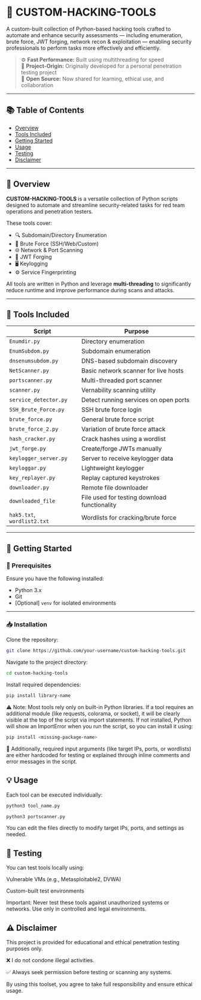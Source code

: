 # 🔧 CUSTOM-HACKING-TOOLS

A custom-built collection of Python-based hacking tools crafted to automate and enhance security assessments — including enumeration, brute force, JWT forging, network recon & exploitation — enabling security professionals to perform tasks more effectively and efficiently.

> ⚙️ **Fast Performance:** Built using multithreading for speed  
> 🧪 **Project-Origin:** Originally developed for a personal penetration testing project  
> 🚀 **Open Source:** Now shared for learning, ethical use, and collaboration

---

## 📚 Table of Contents

- [Overview](#overview)  
- [Tools Included](#tools-included)  
- [Getting Started](#getting-started)  
- [Usage](#usage)  
- [Testing](#testing)  
- [Disclaimer](#disclaimer)  

---

## 🧠 Overview

**CUSTOM-HACKING-TOOLS** is a versatile collection of Python scripts designed to automate and streamline security-related tasks for red team operations and penetration testers.

These tools cover:
- 🔍 Subdomain/Directory Enumeration
- 🔑 Brute Force (SSH/Web/Custom)
- 🌐 Network & Port Scanning
- 🧾 JWT Forging
- 🖥️ Keylogging
- ⚙️ Service Fingerprinting

All tools are written in Python and leverage **multi-threading** to significantly reduce runtime and improve performance during scans and attacks.

---

## 🧰 Tools Included

| Script                  | Purpose |
|------------------------|---------|
| `Enumdir.py`           | Directory enumeration |
| `EnumSubdom.py`        | Subdomain enumeration |
| `dnsenumsubdom.py`     | DNS-based subdomain discovery |
| `NetScanner.py`        | Basic network scanner for live hosts|
| `portscanner.py`       | Multi-threaded port scanner |
| `scanner.py`           | Vernability scanning utility |
| `service_detector.py`  | Detect running services on open ports |
| `SSH_Brute_Force.py`   | SSH brute force login |
| `brute_force.py`       | General brute force script |
| `brute_force_2.py`     | Variation of brute force attack |
| `hash_cracker.py`      | Crack hashes using a wordlist |
| `jwt_forge.py`         | Create/forge JWTs manually |
| `keylogger_server.py`  | Server to receive keylogger data |
| `keyloggar.py`         | Lightweight keylogger |
| `key_replayer.py`      | Replay captured keystrokes |
| `downloader.py`        | Remote file downloader |
| `downloaded_file`      | File used for testing download functionality |
| `hak5.txt`, `wordlist2.txt` | Wordlists for cracking/brute force |

---

## 🚀 Getting Started

### 🔧 Prerequisites

Ensure you have the following installed:

- Python 3.x
- Git
- [Optional] `venv` for isolated environments

---

### 📥 Installation

Clone the repository:

```bash
git clone https://github.com/your-username/custom-hacking-tools.git

```
Navigate to the project directory:
```bash
cd custom-hacking-tools
```
Install required dependencies:

```bash
pip install library-name
```

⚠️ Note: Most tools rely only on built-in Python libraries.
If a tool requires an additional module (like requests, colorama, or socket), it will be clearly visible at the top of the script via import statements.
If not installed, Python will show an ImportError when you run the script, so you can install it using:
```bash
pip install <missing-package-name>
```
📝 Additionally, required input arguments (like target IPs, ports, or wordlists) are either hardcoded for testing or explained through inline comments and error messages in the script.


## 💡 Usage
Each tool can be executed individually:
```bash
python3 tool_name.py

python3 portscanner.py

```
You can edit the files directly to modify target IPs, ports, and settings as needed.

## 🧪 Testing
You can test tools locally using:

Vulnerable VMs (e.g., Metasploitable2, DVWA)

Custom-built test environments

Important: Never test these tools against unauthorized systems or networks. Use only in controlled and legal environments.

## ⚠️ Disclaimer
This project is provided for educational and ethical penetration testing purposes only.

❌ I do not condone illegal activities.

✅ Always seek permission before testing or scanning any systems.

By using this toolset, you agree to take full responsibility and ensure ethical usage.
